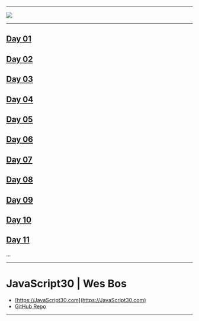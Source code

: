 ﻿



---

![](https://javascript30.com/images/JS3-social-share.png)

---


## [Day 01](https://eudora-hsj.github.io/javascript30/01%20-%20JavaScript%20Drum%20Kit/index-START.html)
## [Day 02](https://eudora-hsj.github.io/javascript30/02%20-%20JS%20and%20CSS%20Clock/index-START.html)
## [Day 03](https://eudora-hsj.github.io/javascript30/03%20-%20CSS%20Variables/index-START.html)
## [Day 04](https://eudora-hsj.github.io/javascript30/04%20-%20Array%20Cardio%20Day%201/index-START.html)
## [Day 05](https://eudora-hsj.github.io/javascript30/05%20-%20Flex%20Panel%20Gallery/index-START.html)
## [Day 06](https://eudora-hsj.github.io/javascript30/06%20-%20Type%20Ahead/index-START.html)
## [Day 07](https://eudora-hsj.github.io/javascript30/07%20-%20Array%20Cardio%20Day%202/index-START.html)
## [Day 08](https://eudora-hsj.github.io/javascript30/08%20-%20Fun%20with%20HTML5%20Canvas/index-START.html)
## [Day 09](https://eudora-hsj.github.io/javascript30/09%20-%20Dev%20Tools%20Domination/index-START.html)
## [Day 10](https://eudora-hsj.github.io/javascript30/10%20-%20Hold%20Shift%20and%20Check%20Checkboxes/index-START.html)
## [Day 11](https://eudora-hsj.github.io/javascript30/11%20-%20Custom%20Video%20Player/index.html)

...

---
# JavaScript30 | Wes Bos
-  [https://JavaScript30.com](https://JavaScript30.com)
-  [GitHub Repo](https://github.com/wesbos/JavaScript30)

---